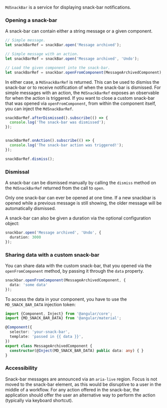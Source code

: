`MdSnackBar` is a service for displaying snack-bar notifications.

<!-- example(snack-bar-overview) -->

### Opening a snack-bar
A snack-bar can contain either a string message or a given component.
```ts
// Simple message.
let snackBarRef = snackBar.open('Message archived');

// Simple message with an action.
let snackBarRef = snackBar.open('Message archived', 'Undo');

// Load the given component into the snack-bar.
let snackBarRef = snackbar.openFromComponent(MessageArchivedComponent);
```

In either case, a `MdSnackBarRef` is returned. This can be used to dismiss the snack-bar or to
receive notification of when the snack-bar is dismissed. For simple messages with an action, the
`MdSnackBarRef` exposes an observable for when the action is triggered.
If you want to close a custom snack-bar that was opened via `openFromComponent`, from within the
component itself, you can inject the `MdSnackBarRef`.

```ts
snackBarRef.afterDismissed().subscribe(() => {
  console.log('The snack-bar was dismissed');
});


snackBarRef.onAction().subscribe(() => {
  console.log('The snack-bar action was triggered!');
});

snackBarRef.dismiss();
```

### Dismissal
A snack-bar can be dismissed manually by calling the `dismiss` method on the `MdSnackBarRef`
returned from the call to `open`.

Only one snack-bar can ever be opened at one time. If a new snackbar is opened while a previous
message is still showing, the older message will be automatically dismissed.

A snack-bar can also be given a duration via the optional configuration object:
```ts
snackbar.open('Message archived', 'Undo', {
  duration: 3000
});
```

### Sharing data with a custom snack-bar
You can share data with the custom snack-bar, that you opened via the `openFromComponent` method,
by passing it through the `data` property.

```ts
snackbar.openFromComponent(MessageArchivedComponent, {
  data: 'some data'
});
```

To access the data in your component, you have to use the `MD_SNACK_BAR_DATA` injection token:

```ts
import {Component, Inject} from '@angular/core';
import {MD_SNACK_BAR_DATA} from '@angular/material';

@Component({
  selector: 'your-snack-bar',
  template: 'passed in {{ data }}',
})
export class MessageArchivedComponent {
  constructor(@Inject(MD_SNACK_BAR_DATA) public data: any) { }
}
```
### Accessibility
Snack-bar messages are announced via an `aria-live` region. Focus is not moved to
the snack-bar element, as this would be disruptive to a user in the middle of a
workflow. For any action offered in the snack-bar, the application should offer the
user an alternative way to perform the action (typically via keyboard shortcut).
